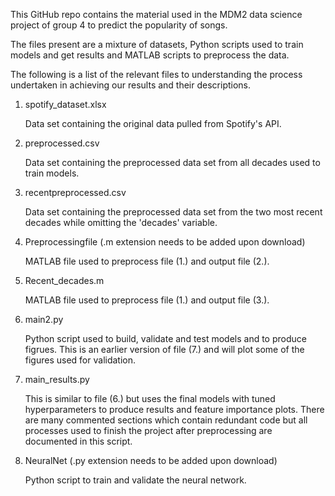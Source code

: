 This GitHub repo contains the material used in the MDM2 data science project of group 4 to predict the popularity of songs.

The files present are a mixture of datasets, Python scripts used to train models and get results and MATLAB scripts to preprocess the data.

The following is a list of the relevant files to understanding the process undertaken in achieving our results and their descriptions.

1. spotify_dataset.xlsx

   Data set containing the original data pulled from Spotify's API.

2. preprocessed.csv

   Data set containing the preprocessed data set from all decades used to train models.

3. recentpreprocessed.csv

   Data set containing the preprocessed data set from the two most recent decades while omitting the 'decades' variable.

5. Preprocessingfile (.m extension needs to be added upon download)

   MATLAB file used to preprocess file (1.) and output file (2.).

5. Recent_decades.m

   MATLAB file used to preprocess file (1.) and output file (3.).

6. main2.py

   Python script used to build, validate and test models and to produce figrues. This is an earlier version of file (7.) and will plot some of the figures used for validation.

7. main_results.py

   This is similar to file (6.) but uses the final models with tuned hyperparameters to produce results and feature importance plots. There are many  commented sections which contain redundant code but all processes used to finish the project after preprocessing are documented in this script.

8. NeuralNet (.py extension needs to be added upon download)

   Python script to train and validate the neural network. 

   
